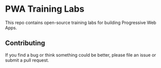 # PWA Training Labs

This repo contains open-source training labs for building Progressive Web Apps. 

## Contributing

If you find a bug or think something could be better, please file an issue or
submit a pull request.
